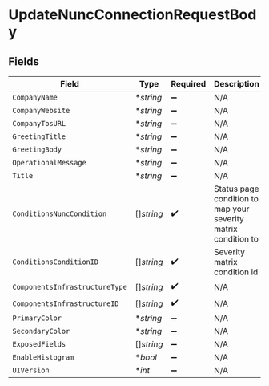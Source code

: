 # UpdateNuncConnectionRequestBody


## Fields

| Field                                                          | Type                                                           | Required                                                       | Description                                                    |
| -------------------------------------------------------------- | -------------------------------------------------------------- | -------------------------------------------------------------- | -------------------------------------------------------------- |
| `CompanyName`                                                  | **string*                                                      | :heavy_minus_sign:                                             | N/A                                                            |
| `CompanyWebsite`                                               | **string*                                                      | :heavy_minus_sign:                                             | N/A                                                            |
| `CompanyTosURL`                                                | **string*                                                      | :heavy_minus_sign:                                             | N/A                                                            |
| `GreetingTitle`                                                | **string*                                                      | :heavy_minus_sign:                                             | N/A                                                            |
| `GreetingBody`                                                 | **string*                                                      | :heavy_minus_sign:                                             | N/A                                                            |
| `OperationalMessage`                                           | **string*                                                      | :heavy_minus_sign:                                             | N/A                                                            |
| `Title`                                                        | **string*                                                      | :heavy_minus_sign:                                             | N/A                                                            |
| `ConditionsNuncCondition`                                      | []*string*                                                     | :heavy_check_mark:                                             | Status page condition to map your severity matrix condition to |
| `ConditionsConditionID`                                        | []*string*                                                     | :heavy_check_mark:                                             | Severity matrix condition id                                   |
| `ComponentsInfrastructureType`                                 | []*string*                                                     | :heavy_check_mark:                                             | N/A                                                            |
| `ComponentsInfrastructureID`                                   | []*string*                                                     | :heavy_check_mark:                                             | N/A                                                            |
| `PrimaryColor`                                                 | **string*                                                      | :heavy_minus_sign:                                             | N/A                                                            |
| `SecondaryColor`                                               | **string*                                                      | :heavy_minus_sign:                                             | N/A                                                            |
| `ExposedFields`                                                | []*string*                                                     | :heavy_minus_sign:                                             | N/A                                                            |
| `EnableHistogram`                                              | **bool*                                                        | :heavy_minus_sign:                                             | N/A                                                            |
| `UIVersion`                                                    | **int*                                                         | :heavy_minus_sign:                                             | N/A                                                            |